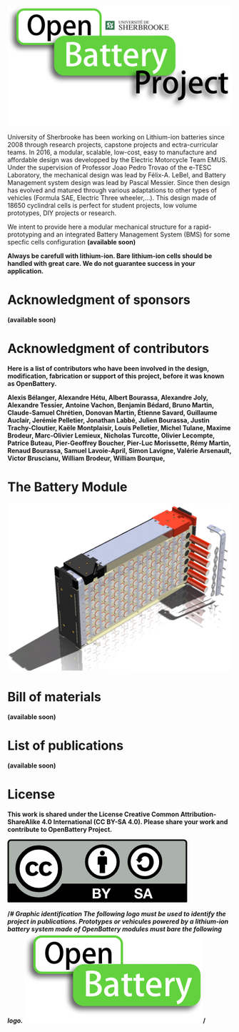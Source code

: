<img src="OpenBattery_Project_Logo.png" alt="Module" class="center">

University of Sherbrooke has been working on Lithium-ion batteries since 2008 through research projects, capstone projects and ectra-curricular teams. In 2016, a modular, scalable, low-cost, easy to manufacture and affordable design was developped by the Electric Motorcycle Team EMUS. Under the supervision of Professor Joao Pedro Trovao of the e-TESC Laboratory, the mechanical design was lead by Félix-A. LeBel, and Battery Management system design was lead by Pascal Messier. Since then design has evolved and matured through various adaptations to other types of vehicles (Formula SAE, Electric Three wheeler,...). This design made of 18650 cyclindral cells is perfect for student projects, low volume prototypes, DIY projects or research. 

We intent to provide here a modular mechanical structure for a rapid-prototyping and an integrated Battery Management System (BMS) for some specfic cells configuration <b>(available soon)<b> 

<b> Always be carefull with lithium-ion. Bare lithium-ion cells should be handled with great care. We do not guarantee success in your application. <b>
 
# Acknowledgment of sponsors
<b>(available soon)<b> 

# Acknowledgment of contributors

Here is a list of contributors  who have been involved in the design, modification, fabrication or support of this project, before it was known as OpenBattery.


Alexis Bélanger,
Alexandre Hétu,
Albert Bourassa,
Alexandre Joly,
Alexandre Tessier,
Antoine Vachon,
Benjamin Bédard,
Bruno Martin,
Claude-Samuel Chrétien,
Donovan Martin,
Étienne Savard,
Guillaume Auclair,
Jerémie Pelletier,
Jonathan Labbé,
Julien Bourassa,
Justin Trachy-Cloutier,
Kaële Montplaisir,
Louis Pelletier,
Michel Tulane,
Maxime Brodeur,
Marc-Olivier Lemieux,
Nicholas Turcotte,
Olivier Lecompte,
Patrice Buteau,
Pier-Geoffrey Boucher,
Pier-Luc Morissette,
Rémy Martin,
Renaud Bourassa,
Samuel Lavoie-April,
Simon Lavigne,
Valérie Arsenault,
Victor Bruscianu,
William Brodeur,
William Bourque,

# The Battery Module

<img src="Module_EMUS.png" alt="Module" class="center">

# Bill of materials

<b>(available soon)<b> 
 
# List of publications

<b>(available soon)<b>  

# License
This work is shared under the License Creative Common Attribution-ShareAlike 4.0 International (CC BY-SA 4.0). Please share your work and contribute to OpenBattery Project.

 <img src="by-sa.png" alt="By-Sa" class="center">
 
/*# Graphic identification 
The following logo must be used to identify the project in publications. Prototypes or vehicules powered by a lithium-ion battery system made of OpenBattery modules must bare the following logo.
  <img src="OpenBattery.png" alt="By-Sa" class="center">*/
